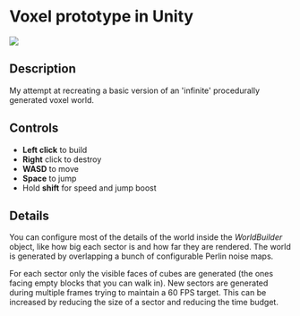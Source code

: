 # Voxel prototype in Unity

![](https://github.com/d-bucur/demos/raw/master/mycraft1.gif)


## Description
My attempt at recreating a basic version of an 'infinite' procedurally generated voxel world.

## Controls
- **Left click** to build
- **Right** click to destroy
- **WASD** to move
- **Space** to jump
- Hold **shift** for speed and jump boost

## Details
You can configure most of the details of the world inside the *WorldBuilder* object, like how big each sector is and how far they are rendered. The world is generated by overlapping a bunch of configurable Perlin noise maps.

For each sector only the visible faces of cubes are generated (the ones facing empty blocks that you can walk in). New sectors are generated during multiple frames trying to maintain a 60 FPS target. This can be increased by reducing the size of a sector and reducing the time budget.